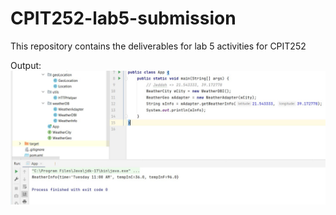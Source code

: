 # CPIT252-lab5-submission
This repository contains the deliverables for lab 5 activities for CPIT252

Output:
![output](screenshot.jpg)
